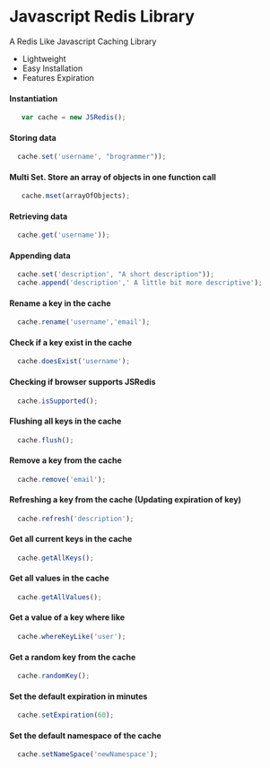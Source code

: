 Javascript Redis Library
=========

A Redis Like Javascript Caching Library

  - Lightweight
  - Easy Installation
  - Features Expiration
  
#### Instantiation 
```javascript
   var cache = new JSRedis();
```

#### Storing data
```javascript
  cache.set('username', "brogrammer"));
```

#### Multi Set. Store an array of objects in one function call
```javascript
   cache.mset(arrayOfObjects);
```

#### Retrieving data
```javascript
  cache.get('username'));
```
#### Appending data
```javascript
  cache.set('description', "A short description"));
  cache.append('description',' A little bit more descriptive');
```

#### Rename a key in the cache
```javascript
  cache.rename('username','email');
```

#### Check if a key exist in the cache
```javascript
  cache.doesExist('username');
```

#### Checking if browser supports JSRedis
```javascript
  cache.isSupported();
```

#### Flushing all keys in the cache
```javascript
  cache.flush();
```

#### Remove a key from the cache
```javascript
  cache.remove('email');
```

#### Refreshing a key from the cache (Updating expiration of key)
```javascript
  cache.refresh('description');
```

#### Get all current keys in the cache
```javascript
  cache.getAllKeys();
```

#### Get all values in the cache
```javascript
  cache.getAllValues();
```

#### Get a value of a key where like
```javascript
  cache.whereKeyLike('user');
```

#### Get a random key from the cache
```javascript
  cache.randomKey();
```

#### Set the default expiration in minutes
```javascript
  cache.setExpiration(60);
```

#### Set the default namespace of the cache
```javascript
  cache.setNameSpace('newNamespace');
```
